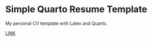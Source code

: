 # Simple Quarto Resume Template
My personal CV template with Latex and Quarto.  

[LINK](https://heartofsaigon.github.io/CV_Quarto/CV-namanh.pdf)
